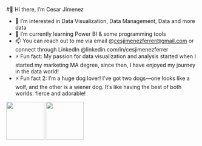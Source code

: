 #👋 Hi there, I’m Cesar Jimenez
- 👀 I’m interested in Data Visualization, Data Management, Data and more data
- 🌱 I’m currently learning Power BI & some programming tools
- 📫 You can reach out to me via email @cesjimenezferrer@gmail.com or connect through LinkedIn @linkedin.com/in/cesjimenezferrer
- ⚡ Fun fact: My passion for data visualization and analysis started when I started my marketing MA degree, since then, I have enjoyed my journey in the data world!
- ⚡ Fun fact 2: I’m a huge dog lover! I’ve got two dogs—one looks like a wolf, and the other is a wiener dog. It’s like having the best of both worlds: fierce and adorable!






<img src="https://github.com/user-attachments/assets/73dc1bd3-7fe0-4090-86c6-f41c816673e8" width="100" height="100">

<img src="https://github.com/user-attachments/assets/2daf440d-115f-4bc9-ad69-693a7a8ec501" width="100" height="100">
